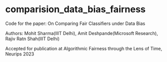 # comparision_data_bias_fairness

Code for the paper: On Comparing Fair Classifiers under Data Bias

Authors: Mohit Sharma(IIIT Delhi), Amit Deshpande(Microsoft Research), Rajiv Ratn Shah(IIIT Delhi)

Accepted for publication at Algorithmic Fairness through the Lens of Time, Neurips 2023
